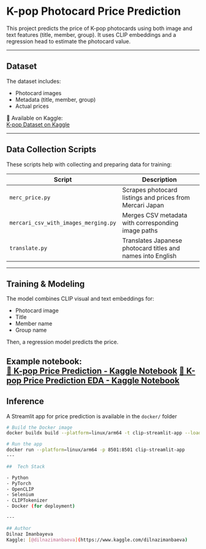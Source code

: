 # K-pop Photocard Price Prediction

This project predicts the price of K-pop photocards using both image and text features (title, member, group). It uses CLIP embeddings and a regression head to estimate the photocard value.

---

##  Dataset

The dataset includes:

- Photocard images
- Metadata (title, member, group)
- Actual prices

📂 Available on Kaggle:  
[ K-pop Dataset on Kaggle](https://www.kaggle.com/datasets/dilnazimanbaeva/kpop-dataset/data)

---

##  Data Collection Scripts

These scripts help with collecting and preparing data for training:

| Script | Description |
|--------|-------------|
| `merc_price.py` | Scrapes photocard listings and prices from Mercari Japan |
| `mercari_csv_with_images_merging.py` | Merges CSV metadata with corresponding image paths |
| `translate.py` | Translates Japanese photocard titles and names into English |

---

##  Training & Modeling

The model combines CLIP visual and text embeddings for:

- Photocard image
- Title
- Member name
- Group name

Then, a regression model predicts the price.

Example notebook:  
[🔗 K-pop Price Prediction - Kaggle Notebook](https://www.kaggle.com/code/dilnazimanbaeva/kpop-price-prediciton)
[🔗 K-pop Price Prediction EDA - Kaggle Notebook](https://www.kaggle.com/code/dilnazimanbaeva/kpop-eda)
---

##  Inference 
A Streamlit app for price prediction is available in the `docker/` folder
```bash
# Build the Docker image
docker buildx build --platform=linux/arm64 -t clip-streamlit-app --load .

# Run the app
docker run --platform=linux/arm64 -p 8501:8501 clip-streamlit-app
---

##  Tech Stack

- Python
- PyTorch
- OpenCLIP
- Selenium
- CLIPTokenizer
- Docker (for deployment)

---

## Author
Dilnaz Imanbayeva
Kaggle: [@dilnazimanbaeva](https://www.kaggle.com/dilnazimanbaeva)
